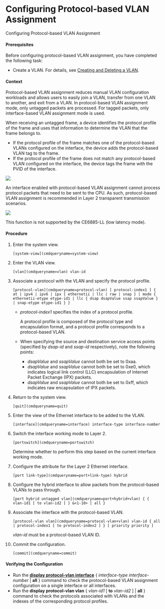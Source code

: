 Configuring Protocol-based VLAN Assignment
==========================================

Configuring Protocol-based VLAN Assignment

#### Prerequisites

Before configuring protocol-based VLAN assignment, you have completed the following task:

* Create a VLAN. For details, see [Creating and Deleting a VLAN](vrp_vlan_cfg_0013.html).


#### Context

Protocol-based VLAN assignment reduces manual VLAN configuration workloads and allows users to easily join a VLAN, transfer from one VLAN to another, and exit from a VLAN. In protocol-based VLAN assignment mode, only untagged packets are processed. For tagged packets, only interface-based VLAN assignment mode is used.

When receiving an untagged frame, a device identifies the protocol profile of the frame and uses that information to determine the VLAN that the frame belongs to.

* If the protocol profile of the frame matches one of the protocol-based VLANs configured on the interface, the device adds the protocol-based VLAN tag to the frame.
* If the protocol profile of the frame does not match any protocol-based VLAN configured on the interface, the device tags the frame with the PVID of the interface.

![](public_sys-resources/note_3.0-en-us.png) 

An interface enabled with protocol-based VLAN assignment cannot process protocol packets that need to be sent to the CPU. As such, protocol-based VLAN assignment is recommended in Layer 2 transparent transmission scenarios.


![](public_sys-resources/note_3.0-en-us.png) 

This function is not supported by the CE6885-LL (low latency mode).



#### Procedure

1. Enter the system view.
   
   
   ```
   [system-view](cmdqueryname=system-view)
   ```
2. Enter the VLAN view.
   
   
   ```
   [vlan](cmdqueryname=vlan) vlan-id
   ```
3. Associate a protocol with the VLAN and specify the protocol profile.
   
   
   ```
   [protocol-vlan](cmdqueryname=protocol-vlan) [ protocol-index1 ] { at | ipv4 | ipv6 | ipx { ethernetii | llc | raw | snap } | mode { ethernetii-etype etype-id1 | llc { dsap dsapValue ssap ssapValue } | snap-etype etype-id1 } }
   ```
   
   
   * *protocol-index1* specifies the index of a protocol profile.
     
     A protocol profile is composed of the protocol type and encapsulation format, and a protocol profile corresponds to a protocol-based VLAN.
   * When specifying the source and destination service access points (specified by *dsap-id* and *ssap-id* respectively), note the following points:
     
     + *dsapValue* and *ssapValue* cannot both be set to 0xaa.
     + *dsapValue* and *ssapValue* cannot both be set to 0xe0, which indicates logical link control (LLC) encapsulation of Internet Packet Exchange (IPX) packets.
     + *dsapValue* and *ssapValue* cannot both be set to 0xff, which indicates raw encapsulation of IPX packets.
4. Return to the system view.
   
   
   ```
   [quit](cmdqueryname=quit)
   ```
5. Enter the view of the Ethernet interface to be added to the VLAN.
   
   
   ```
   [interface](cmdqueryname=interface) interface-type interface-number
   ```
6. Switch the interface working mode to Layer 2.
   
   
   ```
   [portswitch](cmdqueryname=portswitch)
   ```
   
   
   
   Determine whether to perform this step based on the current interface working mode.
7. Configure the attribute for the Layer 2 Ethernet interface.
   
   
   ```
   [port link-type](cmdqueryname=port+link-type) hybrid
   ```
8. Configure the hybrid interface to allow packets from the protocol-based VLANs to pass through.
   
   
   ```
   [port hybrid untagged vlan](cmdqueryname=port+hybrid+vlan) { { vlan-id1 [ to vlan-id2 ] } &<1-10> | all }
   ```
9. Associate the interface with the protocol-based VLAN.
   
   
   ```
   [protocol-vlan vlan](cmdqueryname=protocol-vlan+vlan) vlan-id { all | protocol-index1 [ to protocol-index2 ] } [ priority priority ]
   ```
   
   *vlan-id* must be a protocol-based VLAN ID.
10. Commit the configuration.
    
    
    ```
    [commit](cmdqueryname=commit)
    ```

#### Verifying the Configuration

* Run the [**display protocol-vlan interface**](cmdqueryname=display+protocol-vlan+interface) { *interface-type* *interface-number* | **all** } command to check the protocol-based VLAN assignment configuration on a single interface or all interfaces.
* Run the **display protocol-vlan vlan** { *vlan-id1* [ **to** *vlan-id2* ] | **all** } command to check the protocols associated with VLANs and the indexes of the corresponding protocol profiles.